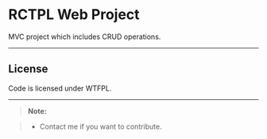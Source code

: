 RCTPL Web Project
===================


MVC project which includes CRUD operations.


----------


License
-------------

Code is licensed under WTFPL.


----------


> **Note:**

> - Contact me if you want to contribute.

